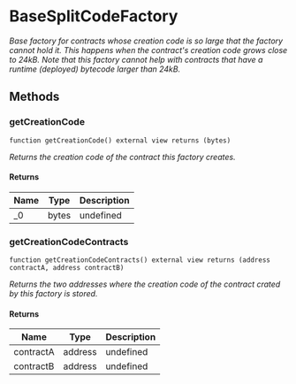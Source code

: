 # BaseSplitCodeFactory







*Base factory for contracts whose creation code is so large that the factory cannot hold it. This happens when the contract&#39;s creation code grows close to 24kB. Note that this factory cannot help with contracts that have a *runtime* (deployed) bytecode larger than 24kB.*

## Methods

### getCreationCode

```solidity
function getCreationCode() external view returns (bytes)
```



*Returns the creation code of the contract this factory creates.*


#### Returns

| Name | Type | Description |
|---|---|---|
| _0 | bytes | undefined |

### getCreationCodeContracts

```solidity
function getCreationCodeContracts() external view returns (address contractA, address contractB)
```



*Returns the two addresses where the creation code of the contract crated by this factory is stored.*


#### Returns

| Name | Type | Description |
|---|---|---|
| contractA | address | undefined |
| contractB | address | undefined |




